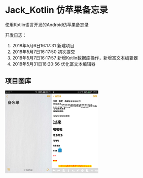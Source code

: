 # Jack_Kotlin 仿苹果备忘录

使用Kotlin语言开发的Android仿苹果备忘录

开发日志：

 1. 2018年5月6日16:17:31  新建项目
 2. 2018年5月7日16:17:50 初次提交
 3. 2018年5月7日16:17:57 新增Kotlin数据库操作，新增富文本编辑器
 4. 2018年5月31日18:20:56 优化富文本编辑器
 
## 项目图库
<img width="30%" height="30%" src="https://github.com/JackliJ/Jack_Kotlin/blob/master/%E9%A1%B9%E7%9B%AE%E5%9B%BE%E5%BA%93/1.png?raw=true"/><img width="30%" height="30%" src="https://github.com/JackliJ/Jack_Kotlin/blob/master/%E9%A1%B9%E7%9B%AE%E5%9B%BE%E5%BA%93/2018531181412.png?raw=true"/>
